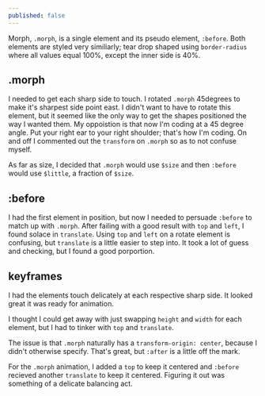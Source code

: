 ```yaml
---
published: false
---
```


Morph, `.morph`, is a single element and its pseudo element, `:before`. Both elements are styled very similiarly; tear drop shaped using `border-radius` where all values equal 100%, except the inner side is 40%.

## .morph
I needed to get each sharp side to touch. I rotated `.morph` 45degrees to make it's sharpest side point east. I didn't want to have to rotate this element, but it seemed like the only way to get the shapes positioned the way I wanted them. My oppoistion is that now I'm coding at a 45 degree angle. Put your right ear to your right shoulder; that's how I'm coding. On and off I commented out the `transform` on `.morph` so as to not confuse myself.

As far as size, I decided that `.morph` would use `$size` and then `:before` would use `$little`, a fraction of `$size`.

## :before
I had the first element in position, but now I needed to persuade `:before` to match up with `.morph`. After failing with a good result with `top` and `left`, I found solace in `translate`. Using `top` and `left` on a rotate element is confusing, but `translate` is a little easier to step into. It took a lot of guess and checking, but I found a good porportion.

## keyframes
I had the elements touch delicately at each respective sharp side. It looked great it was ready for animation.

I thought I could get away with just swapping `height` and `width` for each element, but I had to tinker with `top` and `translate`.

The issue is that `.morph` naturally has a `transform-origin: center`, because I didn't otherwise specify. That's great, but `:after` is a little off the mark.

For the `.morph` animation, I added a `top` to keep it centered and `:before` recieved another `translate` to keep it centered. Figuring it out was something of a delicate balancing act.